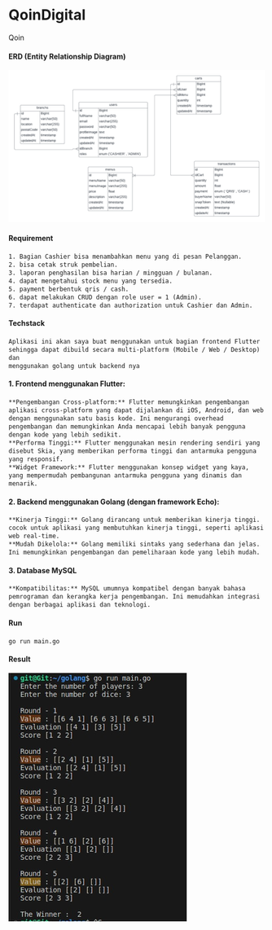 # QoinDigital
Qoin 

#### ERD (Entity Relationship Diagram)
![Alt text](image.png)

#### Requirement
    1. Bagian Cashier bisa menambahkan menu yang di pesan Pelanggan.
    2. bisa cetak struk pembelian.
    3. laporan penghasilan bisa harian / mingguan / bulanan.
    4. dapat mengetahui stock menu yang tersedia.
    5. payment berbentuk qris / cash.
    6. dapat melakukan CRUD dengan role user = 1 (Admin).
    7. terdapat authenticate dan authorization untuk Cashier dan Admin.

#### Techstack
    Aplikasi ini akan saya buat menggunakan untuk bagian frontend Flutter sehingga dapat dibuild secara multi-platform (Mobile / Web / Desktop) dan 
    menggunakan golang untuk backend nya

#### 1. Frontend menggunakan Flutter:
    **Pengembangan Cross-platform:** Flutter memungkinkan pengembangan aplikasi cross-platform yang dapat dijalankan di iOS, Android, dan web dengan menggunakan satu basis kode. Ini mengurangi overhead pengembangan dan memungkinkan Anda mencapai lebih banyak pengguna dengan kode yang lebih sedikit.
    **Performa Tinggi:** Flutter menggunakan mesin rendering sendiri yang disebut Skia, yang memberikan performa tinggi dan antarmuka pengguna yang responsif.
    **Widget Framework:** Flutter menggunakan konsep widget yang kaya, yang mempermudah pembangunan antarmuka pengguna yang dinamis dan menarik.

#### 2. Backend menggunakan Golang (dengan framework Echo):
    **Kinerja Tinggi:** Golang dirancang untuk memberikan kinerja tinggi. cocok untuk aplikasi yang membutuhkan kinerja tinggi, seperti aplikasi web real-time.
    **Mudah Dikelola:** Golang memiliki sintaks yang sederhana dan jelas. Ini memungkinkan pengembangan dan pemeliharaan kode yang lebih mudah.

#### 3. Database MySQL
    **Kompatibilitas:** MySQL umumnya kompatibel dengan banyak bahasa pemrograman dan kerangka kerja pengembangan. Ini memudahkan integrasi dengan berbagai aplikasi dan teknologi.


#### Run
    go run main.go

#### Result    
![Alt text](image-1.png)

